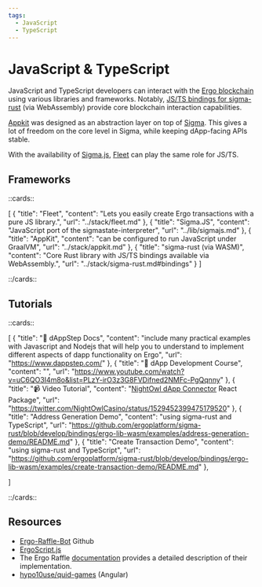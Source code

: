 ```yaml
---
tags:
  - JavaScript
  - TypeScript
---
```


# JavaScript & TypeScript

JavaScript and TypeScript developers can interact with the [Ergo blockchain](why.md) using various libraries and frameworks. Notably, [JS/TS bindings for sigma-rust](sigma-rust.md#bindings) (via WebAssembly) provide core blockchain interaction capabilities.

[Appkit](appkit.md) was designed as an abstraction layer on top of [Sigma](sigmastate-interpreter.md). This gives a lot of freedom on the core level in Sigma, while keeping dApp-facing APIs stable.

With the availability of [Sigma.js](sigmajs.md), [Fleet](fleet.md) can play the same role for JS/TS.



## Frameworks

::cards::

[
  {
    "title": "Fleet",
    "content": "Lets you easily create Ergo transactions with a pure JS library.",
    "url": "../stack/fleet.md"
  },
  {
    "title": "Sigma.JS",
    "content": "JavaScript port of the sigmastate-interpreter",
    "url": "../lib/sigmajs.md"
  },
  {
    "title": "AppKit",
    "content": "can be configured to run JavaScript under GraalVM",
    "url": "../stack/appkit.md"
  },
  {
    "title": "sigma-rust (via WASM)",
    "content": "Core Rust library with JS/TS bindings available via WebAssembly.",
    "url": "../stack/sigma-rust.md#bindings"
  }
]

::/cards::

## Tutorials

::cards::

[
  {
    "title": "🔗 dAppStep Docs",
    "content": "include many practical examples with Javascript and Nodejs that will help you to understand to implement different aspects of dapp functionality on Ergo",
    "url": "https://www.dappstep.com/"
  },
  {
    "title": "🔗 dApp Development Course",
    "content": "",
    "url": "https://www.youtube.com/watch?v=uC6QO3I4m8o&list=PLzY-irO3z3G8FVDifned2NMFc-PgQqnny"
  },
  {
    "title": "📹 Video Tutorial",
    "content": "[NightOwl dApp Connector](dApp.md) React Package",
    "url": "https://twitter.com/NightOwlCasino/status/1529452399475179520"
  },
  {
    "title": "Address Generation Demo",
    "content": "using sigma-rust and TypeScript",
    "url": "https://github.com/ergoplatform/sigma-rust/blob/develop/bindings/ergo-lib-wasm/examples/address-generation-demo/README.md"
  },
  {
    "title": "Create Transaction Demo",
    "content": "using sigma-rust and TypeScript",
    "url": "https://github.com/ergoplatform/sigma-rust/blob/develop/bindings/ergo-lib-wasm/examples/create-transaction-demo/README.md"
  },

]

::/cards::



## Resources


- [Ergo-Raffle-Bot](https://github.com/zkastn/ergo-raffle-bot) Github
- [ErgoScript.js](https://www.youtube.com/watch?v=_jwMI8M_vrs)
- The Ergo Raffle [documentation](https://github.com/ErgoRaffle/raffle-documentation) provides a detailed description of their implementation. 
- [hypo10use/quid-games](https://github.com/hypo10use/quid-games) (Angular)
